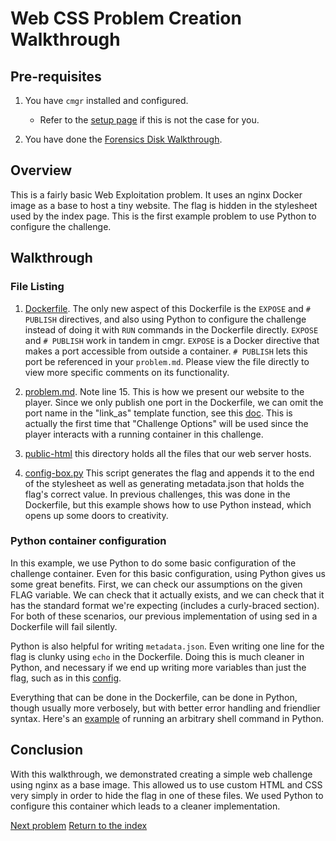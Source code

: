 # Web CSS Problem Creation Walkthrough

## Pre-requisites

1. You have `cmgr` installed and configured.
    - Refer to the [setup page](/setup-cmgr) if this is not the case for you.

1. You have done the [Forensics Disk
   Walkthrough](/example-problems/forensics-disk/).

## Overview

This is a fairly basic Web Exploitation problem. It uses an nginx Docker image
as a base to host a tiny website. The flag is hidden in the stylesheet used by
the index page. This is the first example problem to use Python to configure the
challenge.

## Walkthrough

### File Listing

1. [Dockerfile](/example-problems/web-css/Dockerfile). The only new aspect of
   this Dockerfile is the `EXPOSE` and `# PUBLISH` directives, and also using
   Python to configure the challenge instead of doing it with `RUN` commands in
   the Dockerfile directly. `EXPOSE` and `# PUBLISH` work in tandem in cmgr.
   `EXPOSE` is a Docker directive that makes a port accessible from outside a
   container. `# PUBLISH` lets this port be referenced in your `problem.md`.
   Please view the file directly to view more specific comments on its
   functionality.

1. [problem.md](/example-problems/web-css/problem.md). Note line 15. This is
   how we present our website to the player. Since we only publish one port in
   the Dockerfile, we can omit the port name in the "link_as" template function,
   see this
   [doc](https://github.com/picoCTF/cmgr/blob/master/examples/specification.md#details).
   This is actually the first time that "Challenge Options" will be used since
   the player interacts with a running container in this challenge.

1. [public-html](/example-problems/web-css/public-html) this directory holds
   all the files that our web server hosts.

1. [config-box.py](/example-problems/web-css/config-box.py) This script
   generates the flag and appends it to the end of the stylesheet as well as
   generating metadata.json that holds the flag's correct value. In previous
   challenges, this was done in the Dockerfile, but this example shows how to
   use Python instead, which opens up some doors to creativity.

### Python container configuration

In this example, we use Python to do some basic configuration of the challenge
container. Even for this basic configuration, using Python gives us some great
benefits. First, we can check our assumptions on the given FLAG variable. We can
check that it actually exists, and we can check that it has the standard format
we're expecting (includes a curly-braced section). For both of these scenarios,
our previous implementation of using sed in a Dockerfile will fail silently.

Python is also helpful for writing `metadata.json`. Even writing one line for
the flag is clunky using `echo` in the Dockerfile. Doing this is much cleaner
in Python, and necessary if we end up writing more variables than just the flag,
such as in this [config](/example-problems/custom-ssh/config-builder.py#L70).

Everything that can be done in the Dockerfile, can be done in Python, though
usually more verbosely, but with better error handling and friendlier syntax.
Here's an [example](/example-problems/custom-ssh/config-sshhost.py#L24) of
running an arbitrary shell command in Python.

## Conclusion

With this walkthrough, we demonstrated creating a simple web challenge using
nginx as a base image. This allowed us to use custom HTML and CSS very simply in
order to hide the flag in one of these files. We used Python to configure this
container which leads to a cleaner implementation.

[Next problem](/example-problems/custom-service)
[Return to the index](/example-problems#example-problems)
